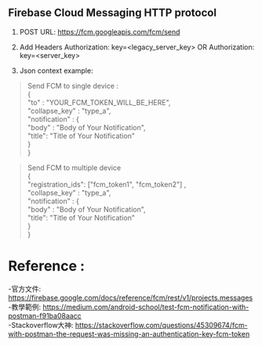 ## Firebase Cloud Messaging HTTP protocol

1. POST URL:  https://fcm.googleapis.com/fcm/send  

2. Add Headers Authorization: key=<legacy_server_key> OR Authorization: key=<server_key>   

3. Json context example:  

> Send FCM to single device  :  
> {  
> "to" : "YOUR_FCM_TOKEN_WILL_BE_HERE",  
> "collapse_key" : "type_a",  
> "notification" : {  
>     "body" : "Body of Your Notification",  
>     "title": "Title of Your Notification"  
> }  
> }  

> Send FCM to multiple device   
> {  
> "registration_ids": ["fcm_token1", "fcm_token2"] ,  
> "collapse_key" : "type_a",  
> "notification" : {  
>     "body" : "Body of Your Notification",  
>     "title": "Title of Your Notification"  
> }  
> }  





# Reference :
-官方文件: https://firebase.google.com/docs/reference/fcm/rest/v1/projects.messages  
-教學範例: https://medium.com/android-school/test-fcm-notification-with-postman-f91ba08aacc  
-Stackoverflow大神: https://stackoverflow.com/questions/45309674/fcm-with-postman-the-request-was-missing-an-authentication-key-fcm-token  
    
